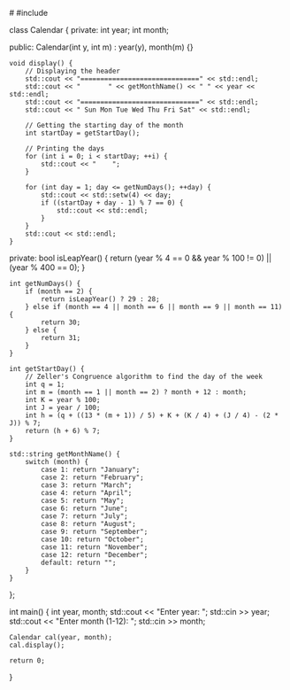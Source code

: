 #<iostream>
#include <iomanip>

class Calendar {
private:
    int year;
    int month;

public:
    Calendar(int y, int m) : year(y), month(m) {}

    void display() {
        // Displaying the header
        std::cout << "==============================" << std::endl;
        std::cout << "       " << getMonthName() << " " << year << std::endl;
        std::cout << "==============================" << std::endl;
        std::cout << " Sun Mon Tue Wed Thu Fri Sat" << std::endl;

        // Getting the starting day of the month
        int startDay = getStartDay();

        // Printing the days
        for (int i = 0; i < startDay; ++i) {
            std::cout << "    ";
        }

        for (int day = 1; day <= getNumDays(); ++day) {
            std::cout << std::setw(4) << day;
            if ((startDay + day - 1) % 7 == 0) {
                std::cout << std::endl;
            }
        }
        std::cout << std::endl;
    }

private:
    bool isLeapYear() {
        return (year % 4 == 0 && year % 100 != 0) || (year % 400 == 0);
    }

    int getNumDays() {
        if (month == 2) {
            return isLeapYear() ? 29 : 28;
        } else if (month == 4 || month == 6 || month == 9 || month == 11) {
            return 30;
        } else {
            return 31;
        }
    }

    int getStartDay() {
        // Zeller's Congruence algorithm to find the day of the week
        int q = 1;
        int m = (month == 1 || month == 2) ? month + 12 : month;
        int K = year % 100;
        int J = year / 100;
        int h = (q + ((13 * (m + 1)) / 5) + K + (K / 4) + (J / 4) - (2 * J)) % 7;
        return (h + 6) % 7;
    }

    std::string getMonthName() {
        switch (month) {
            case 1: return "January";
            case 2: return "February";
            case 3: return "March";
            case 4: return "April";
            case 5: return "May";
            case 6: return "June";
            case 7: return "July";
            case 8: return "August";
            case 9: return "September";
            case 10: return "October";
            case 11: return "November";
            case 12: return "December";
            default: return "";
        }
    }
};

int main() {
    int year, month;
    std::cout << "Enter year: ";
    std::cin >> year;
    std::cout << "Enter month (1-12): ";
    std::cin >> month;

    Calendar cal(year, month);
    cal.display();

    return 0;
}

